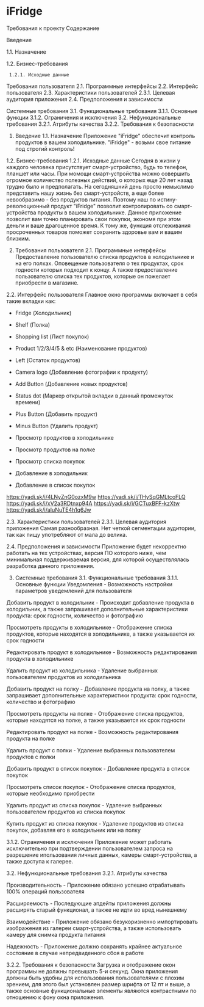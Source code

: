 # iFridge

Требования к проекту
Содержание

Введение

1.1. Назначение

1.2. Бизнес-требования

     1.2.1. Исходные данные

Требования пользователя
2.1. Программные интерфейсы
2.2. Интерфейс пользователя
2.3. Характеристики пользователей
    2.3.1. Целевая аудитория приложения
2.4. Предположения и зависимости

Системные требования
3.1. Функциональные требования
     3.1.1. Основные функции
     3.1.2. Ограничения и исключения
3.2. Нефункциональные требования
     3.2.1. Атрибуты качества
     3.2.2. Требования к безопасности

1. Введение
1.1. Назначение
Приложение "iFridge" обеспечит контроль продуктов в вашем холодильнике. "iFridge" - возьми свое питание под строгий контроль!

1.2. Бизнес-требования
1.2.1. Исходные данные
Сегодня в жизни у каждого человека присутствует смарт-устройство, будь то телефон, планшет или часы. При момощи смарт-устройства можно совершить огромное количество полезных действий, о которых еще 20 лет назад трудно было и предполагать. На сегодняшний день просто немыслимо представить нашу жизнь без смарт-устройств, а еще более невообразимо - без продуктов питания. Поэтому наш по истину-революционный продукт "iFridge" позволит контролировать со смарт-устройства продукты в вашем холодильнике. Данное приложение позволит вам точно планировать свои покупки, экономя при этом деньги и ваше драгоценное время. К тому же, функция отслеживания просроченных товаров поможет сохранить здоровье вам и вашим близким.

2. Требования пользователя
2.1. Программные интерфейсы
Предоставление пользователю списка продуктов в холодильнике и на его полках.
Оповещение пользователя о тех продуктах, срок годности которых подходит к концу.
А также предоставление пользователю списка тех продуктов, которые он пожелает приобрести в магазине.

2.2. Интерфейс пользователя
Главное окно программы включает в себя такие вкладки как:
- Fridge (Холодильник)
- Shelf (Полка)
- Shopping list (Лист покупок)
- Product 1/2/3/4/5 & etc (Наименование продуктов)
- Left (Остаток продуктов)
- Camera logo (Добавление фотографии к продукту)
- Add Button (Добавление новых продуктов)
- Status dot (Маркер открытой вкладки в данный промежуток времени)
- Plus Button (Добавить продукт)
- Minus Button (Удалить продукт)

- Просмотр продуктов в холодильнике
- Просмотр продуктов на полке
- Просмотр списка покупок
- Добавление в холодильник
- Добавление в список покупок

https://yadi.sk/i/4LNyZnG0ozxM9w
https://yadi.sk/i/THySqGMLtcoFLQ
https://yadi.sk/i/xV2a3RDtnxp94A
https://yadi.sk/i/GCTuxBFF-kzXtw
https://yadi.sk/i/aIuNuTE4h1q6Jw

2.3. Характеристики пользователей
2.3.1. Целевая аудитория приложения
Самая разнообразная. Нет четкой сегментации аудитории, так как пищу употребляют от мала до велика.

2.4. Предположения и зависимости
Приложение будет некорректно работать на тех устройствах, версия ПО которого ниже, чем минимальная поддерживаемая версия, для которой осуществлялась разработка данного приложения.

3. Системные требования
3.1. Функциональные требования
3.1.1. Основные функции
Уведомления - Возможность настройки параметров уведемлений для пользователя

Добавить продукт в холодильник - Происходит добавление продукта в холодильник, а также запрашивает дополнительные характеристики продукта: срок годности, количество и фотографию

Просмотреть продукты в холодильнике - Отображение списка продуктов, которые находятся в холодильнике, а также указывается их срок годности

Редактировать продукт в холодильнике - Возможность редактирования продукта в холодильнике

Удалить продукт из холодильника - Удаление выбранных пользователем продуктов из холодильника

Добавить продукт на полку - Добавление продукта на полку, а также запрашивает дополнительные характеристики продукта: срок годности, количество и фотографию

Просмотреть продукты на полке - Отображение списка продуктов, которые находятся на полке, а также указывается их срок годности

Редактировать продукт на полке - Возможность редактирования продукта на полке

Удалить продукт с полки - Удаление выбранных пользователем продуктов с полки

Добавить продукт в список покупок - Добавление продукта в список покупок

Просмотреть список покупок - Отображение списка продуктов, которые необходимо приобрести

Удалить продукт из списка покупок - Удаление выбранных пользователем продуктов из списка покупок

Купить продукт из списка покупок - Удаление продуктов из списка покупок, добавляя его в холодильник или на полку

3.1.2. Ограничения и исключения
Приложение может работать исключительно при подтверждении пользователем запроса на разрешение ипользования личных данных, камеры смарт-устройства, а также доступа к галерее.

3.2. Нефункциональные требования
3.2.1. Атрибуты качества

Производительность - Приложение обязано успешно отрабатывать 100% операций пользователя

Расширяемость - Последующие апдейты приложения должны расширять старый функционал, а также не идти во вред нынешнему

Взаимодействие - Приложение обязано безукоризненно импортировать изображения из галереи смарт-устройства, а также использовать камеру для снимка продукта питания

Надежность - Приложение должно сохранять крайнее актуальное состояние в случае непредвиденного сбоя в работе

3.2.2. Требования к безопасности
Загрузка и отображение окон программы не должны превышать 5-и секунд.
Окна приложения должны быть удобны для использования пользователями с плохим зрением, для этого был установлен размер шрифта от 12 пт и выше, а также основные функциональные элементы являются контрастными по отношению к фону окна приложения.
